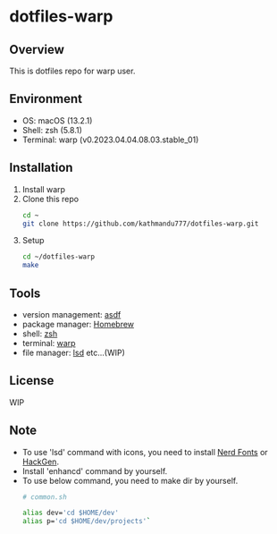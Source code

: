 # dotfiles-warp

## Overview
This is dotfiles repo for warp user.

## Environment
- OS: macOS (13.2.1)
- Shell: zsh (5.8.1)
- Terminal: warp (v0.2023.04.04.08.03.stable_01)

## Installation
1. Install warp
2. Clone this repo
    ```zsh
    cd ~
    git clone https://github.com/kathmandu777/dotfiles-warp.git
    ```
3. Setup
    ```zsh
    cd ~/dotfiles-warp
    make
    ```

## Tools
- version management: [asdf](https://asdf-vm.com/)
- package manager: [Homebrew](https://brew.sh/)
- shell: [zsh](https://www.zsh.org/)
- terminal: [warp](https://warp.dev/)
- file manager: [lsd](https://github.com/lsd-rs/lsd)
etc...(WIP)

## License
WIP

## Note
- To use 'lsd' command with icons, you need to install [Nerd Fonts](https://www.nerdfonts.com/) or [HackGen](https://github.com/yuru7/HackGen).
- Install 'enhancd' command by yourself.
- To use below command, you need to make dir by yourself.
    ```sh
    # common.sh

    alias dev='cd $HOME/dev'
    alias p='cd $HOME/dev/projects'`
    ```